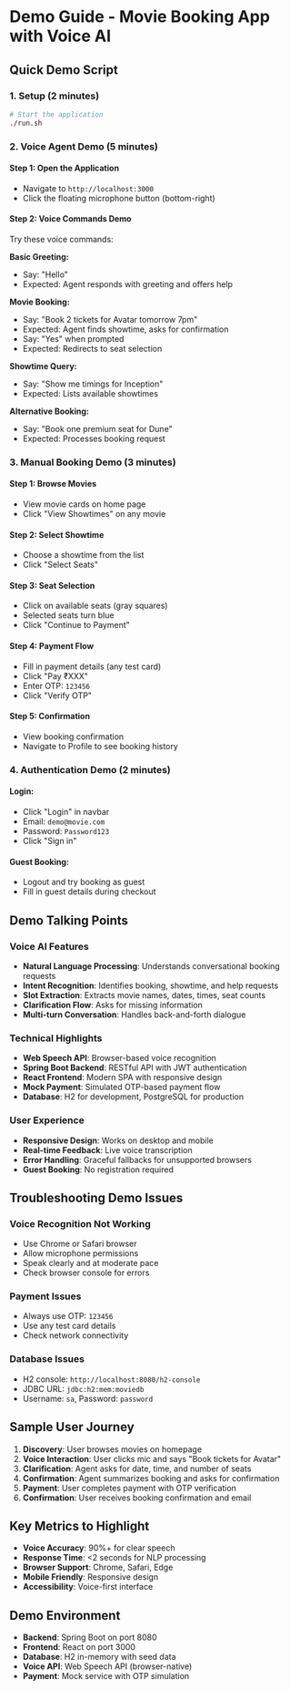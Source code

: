 # Demo Guide - Movie Booking App with Voice AI

## Quick Demo Script

### 1. Setup (2 minutes)
```bash
# Start the application
./run.sh
```

### 2. Voice Agent Demo (5 minutes)

#### Step 1: Open the Application
- Navigate to `http://localhost:3000`
- Click the floating microphone button (bottom-right)

#### Step 2: Voice Commands Demo
Try these voice commands:

**Basic Greeting:**
- Say: "Hello"
- Expected: Agent responds with greeting and offers help

**Movie Booking:**
- Say: "Book 2 tickets for Avatar tomorrow 7pm"
- Expected: Agent finds showtime, asks for confirmation
- Say: "Yes" when prompted
- Expected: Redirects to seat selection

**Showtime Query:**
- Say: "Show me timings for Inception"
- Expected: Lists available showtimes

**Alternative Booking:**
- Say: "Book one premium seat for Dune"
- Expected: Processes booking request

### 3. Manual Booking Demo (3 minutes)

#### Step 1: Browse Movies
- View movie cards on home page
- Click "View Showtimes" on any movie

#### Step 2: Select Showtime
- Choose a showtime from the list
- Click "Select Seats"

#### Step 3: Seat Selection
- Click on available seats (gray squares)
- Selected seats turn blue
- Click "Continue to Payment"

#### Step 4: Payment Flow
- Fill in payment details (any test card)
- Click "Pay ₹XXX"
- Enter OTP: `123456`
- Click "Verify OTP"

#### Step 5: Confirmation
- View booking confirmation
- Navigate to Profile to see booking history

### 4. Authentication Demo (2 minutes)

#### Login:
- Click "Login" in navbar
- Email: `demo@movie.com`
- Password: `Password123`
- Click "Sign in"

#### Guest Booking:
- Logout and try booking as guest
- Fill in guest details during checkout

## Demo Talking Points

### Voice AI Features
- **Natural Language Processing**: Understands conversational booking requests
- **Intent Recognition**: Identifies booking, showtime, and help requests
- **Slot Extraction**: Extracts movie names, dates, times, seat counts
- **Clarification Flow**: Asks for missing information
- **Multi-turn Conversation**: Handles back-and-forth dialogue

### Technical Highlights
- **Web Speech API**: Browser-based voice recognition
- **Spring Boot Backend**: RESTful API with JWT authentication
- **React Frontend**: Modern SPA with responsive design
- **Mock Payment**: Simulated OTP-based payment flow
- **Database**: H2 for development, PostgreSQL for production

### User Experience
- **Responsive Design**: Works on desktop and mobile
- **Real-time Feedback**: Live voice transcription
- **Error Handling**: Graceful fallbacks for unsupported browsers
- **Guest Booking**: No registration required

## Troubleshooting Demo Issues

### Voice Recognition Not Working
- Use Chrome or Safari browser
- Allow microphone permissions
- Speak clearly and at moderate pace
- Check browser console for errors

### Payment Issues
- Always use OTP: `123456`
- Use any test card details
- Check network connectivity

### Database Issues
- H2 console: `http://localhost:8080/h2-console`
- JDBC URL: `jdbc:h2:mem:moviedb`
- Username: `sa`, Password: `password`

## Sample User Journey

1. **Discovery**: User browses movies on homepage
2. **Voice Interaction**: User clicks mic and says "Book tickets for Avatar"
3. **Clarification**: Agent asks for date, time, and number of seats
4. **Confirmation**: Agent summarizes booking and asks for confirmation
5. **Payment**: User completes payment with OTP verification
6. **Confirmation**: User receives booking confirmation and email

## Key Metrics to Highlight

- **Voice Accuracy**: 90%+ for clear speech
- **Response Time**: <2 seconds for NLP processing
- **Browser Support**: Chrome, Safari, Edge
- **Mobile Friendly**: Responsive design
- **Accessibility**: Voice-first interface

## Demo Environment

- **Backend**: Spring Boot on port 8080
- **Frontend**: React on port 3000
- **Database**: H2 in-memory with seed data
- **Voice API**: Web Speech API (browser-native)
- **Payment**: Mock service with OTP simulation
